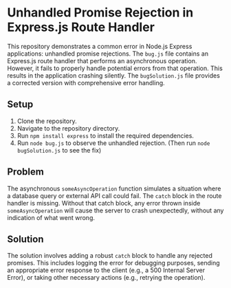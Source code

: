 # Unhandled Promise Rejection in Express.js Route Handler

This repository demonstrates a common error in Node.js Express applications: unhandled promise rejections.  The `bug.js` file contains an Express.js route handler that performs an asynchronous operation. However, it fails to properly handle potential errors from that operation.  This results in the application crashing silently. The `bugSolution.js` file provides a corrected version with comprehensive error handling.

## Setup

1. Clone the repository.
2. Navigate to the repository directory.
3. Run `npm install express` to install the required dependencies.
4. Run `node bug.js` to observe the unhandled rejection.  (Then run `node bugSolution.js` to see the fix)

## Problem

The asynchronous `someAsyncOperation` function simulates a situation where a database query or external API call could fail.  The `catch` block in the route handler is missing. Without that catch block, any error thrown inside `someAsyncOperation` will cause the server to crash unexpectedly, without any indication of what went wrong.

## Solution

The solution involves adding a robust `catch` block to handle any rejected promises. This includes logging the error for debugging purposes, sending an appropriate error response to the client (e.g., a 500 Internal Server Error), or taking other necessary actions (e.g., retrying the operation).
